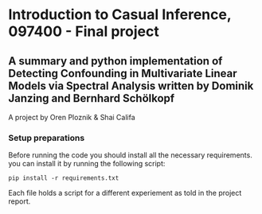 # Introduction to Casual Inference, 097400  - Final project

<B>A summary and python implementation of Detecting Confounding in Multivariate Linear Models via Spectral Analysis </B> written by Dominik Janzing and Bernhard Schölkopf
-----------------------------------------

A project by Oren Ploznik & Shai Califa

### Setup preparations

Before running the code you should install all the necessary requirements.
you can install it by running the following script: <br>

`pip install -r requirements.txt`

Each file holds a script for a different experiement as told in the project report.
